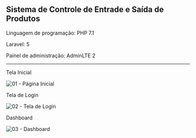 <h2>Sistema de Controle de Entrade e Saída de Produtos</h2>

<p>Linguagem de programação: PHP 7.1</p>
<p>Laravel: 5</p>
<p>Painel de administração: AdminLTE 2</p>

<hr/>

Tela Inicial

![01 - Página Inicial](https://user-images.githubusercontent.com/46008964/224045952-12ed3040-1672-450a-bb5d-2d7f05a46109.png)

Tela de Login

![02 - Tela de Login](https://user-images.githubusercontent.com/46008964/224046047-8f2e2a8c-e78e-4cd6-ba68-70e8032d3538.png)

Dashboard

![03 - Dashboard](https://user-images.githubusercontent.com/46008964/224046134-40df64dc-e679-46da-81fc-db245106e7b8.png)
